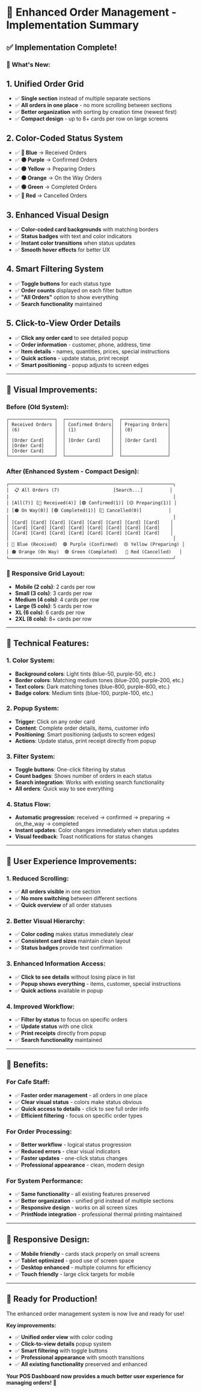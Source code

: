 # 🎨 Enhanced Order Management - Implementation Summary

## ✅ **Implementation Complete!**

### **🎯 What's New:**

## **1. Unified Order Grid**
- ✅ **Single section** instead of multiple separate sections
- ✅ **All orders in one place** - no more scrolling between sections
- ✅ **Better organization** with sorting by creation time (newest first)
- ✅ **Compact design** - up to 8+ cards per row on large screens

## **2. Color-Coded Status System**
- ✅ **🔵 Blue** → Received Orders
- ✅ **🟣 Purple** → Confirmed Orders  
- ✅ **🟡 Yellow** → Preparing Orders
- ✅ **🟠 Orange** → On the Way Orders
- ✅ **🟢 Green** → Completed Orders
- ✅ **🔴 Red** → Cancelled Orders

## **3. Enhanced Visual Design**
- ✅ **Color-coded card backgrounds** with matching borders
- ✅ **Status badges** with text and color indicators
- ✅ **Instant color transitions** when status updates
- ✅ **Smooth hover effects** for better UX

## **4. Smart Filtering System**
- ✅ **Toggle buttons** for each status type
- ✅ **Order counts** displayed on each filter button
- ✅ **"All Orders"** option to show everything
- ✅ **Search functionality** maintained

## **5. Click-to-View Order Details**
- ✅ **Click any order card** to see detailed popup
- ✅ **Order information** - customer, phone, address, time
- ✅ **Item details** - names, quantities, prices, special instructions
- ✅ **Quick actions** - update status, print receipt
- ✅ **Smart positioning** - popup adjusts to screen edges

---

## **🎨 Visual Improvements:**

### **Before (Old System):**
```
┌─────────────────┐  ┌─────────────────┐  ┌─────────────────┐
│ Received Orders │  │ Confirmed Orders│  │ Preparing Orders│
│ (6)             │  │ (1)             │  │ (0)             │
│                 │  │                 │  │                 │
│ [Order Card]    │  │ [Order Card]    │  │ [Order Card]    │
│ [Order Card]    │  │                 │  │                 │
│ [Order Card]    │  │                 │  │                 │
└─────────────────┘  └─────────────────┘  └─────────────────┘
```

### **After (Enhanced System - Compact Design):**
```
┌─────────────────────────────────────────────────────────────┐
│  📋 All Orders (7)                    [Search...]          │
│                                                             │
│ [All(7)] [🔵 Received(4)] [🟣 Confirmed(1)] [🟡 Preparing(1)] │
│ [🟠 On Way(0)] [🟢 Completed(1)] [🔴 Cancelled(0)]          │
│                                                             │
│ [Card] [Card] [Card] [Card] [Card] [Card] [Card] [Card]    │
│ [Card] [Card] [Card] [Card] [Card] [Card] [Card] [Card]    │
│ [Card] [Card] [Card] [Card] [Card] [Card] [Card] [Card]    │
│                                                             │
│ 🔵 Blue (Received)  🟣 Purple (Confirmed)  🟡 Yellow (Preparing) │
│ 🟠 Orange (On Way)  🟢 Green (Completed)   🔴 Red (Cancelled)   │
└─────────────────────────────────────────────────────────────┘
```

### **📱 Responsive Grid Layout:**
- **Mobile (2 cols)**: 2 cards per row
- **Small (3 cols)**: 3 cards per row  
- **Medium (4 cols)**: 4 cards per row
- **Large (5 cols)**: 5 cards per row
- **XL (6 cols)**: 6 cards per row
- **2XL (8 cols)**: 8+ cards per row

---

## **🔧 Technical Features:**

### **1. Color System:**
- **Background colors**: Light tints (blue-50, purple-50, etc.)
- **Border colors**: Matching medium tones (blue-200, purple-200, etc.)
- **Text colors**: Dark matching tones (blue-800, purple-800, etc.)
- **Badge colors**: Medium tints (blue-100, purple-100, etc.)

### **2. Popup System:**
- **Trigger**: Click on any order card
- **Content**: Complete order details, items, customer info
- **Positioning**: Smart positioning (adjusts to screen edges)
- **Actions**: Update status, print receipt directly from popup

### **3. Filter System:**
- **Toggle buttons**: One-click filtering by status
- **Count badges**: Shows number of orders in each status
- **Search integration**: Works with existing search functionality
- **All orders**: Quick way to see everything

### **4. Status Flow:**
- **Automatic progression**: received → confirmed → preparing → on_the_way → completed
- **Instant updates**: Color changes immediately when status updates
- **Visual feedback**: Toast notifications for status changes

---

## **🎯 User Experience Improvements:**

### **1. Reduced Scrolling:**
- ✅ **All orders visible** in one section
- ✅ **No more switching** between different sections
- ✅ **Quick overview** of all order statuses

### **2. Better Visual Hierarchy:**
- ✅ **Color coding** makes status immediately clear
- ✅ **Consistent card sizes** maintain clean layout
- ✅ **Status badges** provide text confirmation

### **3. Enhanced Information Access:**
- ✅ **Click to see details** without losing place in list
- ✅ **Popup shows everything** - items, customer, special instructions
- ✅ **Quick actions** available in popup

### **4. Improved Workflow:**
- ✅ **Filter by status** to focus on specific orders
- ✅ **Update status** with one click
- ✅ **Print receipts** directly from popup
- ✅ **Search functionality** maintained

---

## **🚀 Benefits:**

### **For Cafe Staff:**
- ✅ **Faster order management** - all orders in one place
- ✅ **Clear visual status** - colors make status obvious
- ✅ **Quick access to details** - click to see full order info
- ✅ **Efficient filtering** - focus on specific order types

### **For Order Processing:**
- ✅ **Better workflow** - logical status progression
- ✅ **Reduced errors** - clear visual indicators
- ✅ **Faster updates** - one-click status changes
- ✅ **Professional appearance** - clean, modern design

### **For System Performance:**
- ✅ **Same functionality** - all existing features preserved
- ✅ **Better organization** - unified grid instead of multiple sections
- ✅ **Responsive design** - works on all screen sizes
- ✅ **PrintNode integration** - professional thermal printing maintained

---

## **📱 Responsive Design:**

- ✅ **Mobile friendly** - cards stack properly on small screens
- ✅ **Tablet optimized** - good use of screen space
- ✅ **Desktop enhanced** - multiple columns for efficiency
- ✅ **Touch friendly** - large click targets for mobile

---

## **🎉 Ready for Production!**

The enhanced order management system is now live and ready for use! 

**Key improvements:**
- ✅ **Unified order view** with color coding
- ✅ **Click-to-view details** popup system
- ✅ **Smart filtering** with toggle buttons
- ✅ **Professional appearance** with smooth transitions
- ✅ **All existing functionality** preserved and enhanced

**Your POS Dashboard now provides a much better user experience for managing orders!** 🚀
